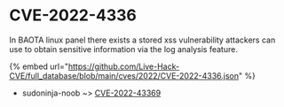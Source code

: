 # CVE-2022-4336

In BAOTA linux panel there exists a stored xss vulnerability attackers can use to obtain sensitive information via the log analysis feature.

{% embed url="https://github.com/Live-Hack-CVE/full_database/blob/main/cves/2022/CVE-2022-4336.json" %}


* sudoninja-noob ~> [CVE-2022-43369](https://zeste.alice-snow.ru/2022/database/cve-2022-4336/cve-2022-43369-sudoninja-noob)